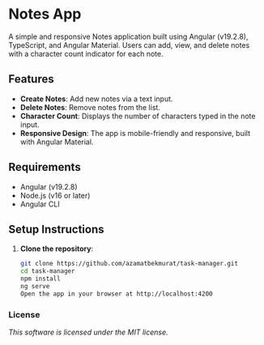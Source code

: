 # Notes App

A simple and responsive Notes application built using Angular (v19.2.8), TypeScript, and Angular Material. Users can add, view, and delete notes with a character count indicator for each note.

## Features

- **Create Notes**: Add new notes via a text input.
- **Delete Notes**: Remove notes from the list.
- **Character Count**: Displays the number of characters typed in the note input.
- **Responsive Design**: The app is mobile-friendly and responsive, built with Angular Material.

## Requirements

- Angular (v19.2.8)
- Node.js (v16 or later)
- Angular CLI

## Setup Instructions

1. **Clone the repository**:
   ```bash
   git clone https://github.com/azamatbekmurat/task-manager.git
   cd task-manager
   npm install
   ng serve
   Open the app in your browser at http://localhost:4200

### License

*This software is licensed under the MIT license.*